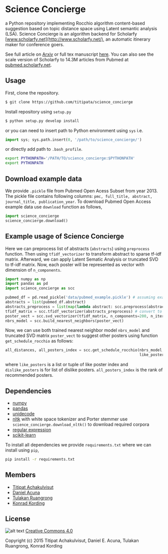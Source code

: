 # Science Concierge

a Python repository implementing Rocchio algorithm content-based suggestion
based on topic distance space using Latent semantic analysis (LSA).
Science Concierge is an algorithm backend for Scholarfy
[www.scholarfy.net](http://www.scholarfy.net/),
an automatic itinerary maker for conference goers.

See full article on [Arxiv](http://arxiv.org/abs/1604.01070) or full tex manuscript
[here](https://github.com/titipata/science_concierge_manuscript). You can also see
the scale version of Scholarfy to 14.3M articles from Pubmed
at [pubmed.scholarfy.net](http://pubmed.scholarfy.net/).


## Usage

First, clone the repository.

```bash
$ git clone https://github.com/titipata/science_concierge
```

Install repository using `setup.py`

```bash
$ python setup.py develop install
```

or you can need to insert path to Python environment using `sys` i.e.

```python
import sys; sys.path.insert(0, '/path/to/science_concierge/')
```

or directly add path to `.bash_profile`.

```bash
export PYTHONPATH='/PATH/TO/science_concierge:$PYTHONPATH'
export PYTHONPATH
```


## Download example data

We provide `.pickle` file from Pubmed Open Acess Subset from year 2013.
The pickle file contains following columns:
`pmc, full_title, abstract, journal_title, publication_year`.
To download Pubmed Open Access example data use `download` function as follows,

```python
import science_concierge
science_concierge.download()
```


## Example usage of Science Concierge

Here we can preprocess list of abstracts (`abstracts`) using `preprocess` function.
Then using `tfidf_vectorizer` to transform abstract to sparse tf-idf matrix.
Afterward, we can apply Latent Sematic Analysis or truncated SVD to tf-idf matrix.
Now, each poster will be represented as vector with dimension of `n_components`.

```python
import numpy as np
import pandas as pd
import science_concierge as scc

pubmed_df = pd.read_pickle('data/pubmed_example.pickle') # assuming example data is downloaded
abstracts = list(pubmed_df.abstract)
abstracts_preprocess = list(map(lambda abstract: scc.preprocess(abstract, stem=True), abstracts)) # stemming string
tfidf_matrix = scc.tfidf_vectorizer(abstracts_preprocess) # convert to tf-idf matrix
poster_vect = scc.svd_vectorizer(tfidf_matrix, n_components=200, n_iter=150)
nbrs_model = scc.build_nearest_neighbors(poster_vect)
```

Now, we can use both trained nearest neighbor model `nbrs_model` and
truncated SVD matrix `poster_vect` to suggest other posters using function
`get_schedule_rocchio` as follows:

```python
all_distances, all_posters_index = scc.get_schedule_rocchio(nbrs_model, poster_vect,
                                                            like_posters=[10, 19], dislike_posters=[])
```

where `like_posters` is a list or tuple of like poster index and `dislike_posters` is for
list of dislike posters. `all_posters_index` is the rank of recommended posters.


## Dependencies

- [numpy](http://www.numpy.org/)
- [pandas](http://pandas.pydata.org/)
- [unidecode](https://pypi.python.org/pypi/Unidecode)
- [nltk](http://www.nltk.org/) with white space tokenizer and Porter stemmer
  use `science_concierge.download_nltk()` to download required corpora
- [regular expression](https://docs.python.org/2/library/re.html)
- [scikit-learn](http://scikit-learn.org/)

To install all dependencies we provide `requirements.txt` where we can install using `pip`,

```bash
pip install -r requirements.txt
```

## Members

- [Titipat Achakulvisut](http://titipata.github.io)
- [Daniel Acuna](http://www.scienceofscience.org)
- [Tulakan Ruangrong](http://github.com/bluenex)
- [Konrad Kording](http://koerding.com/)


## License

![alt text](https://licensebuttons.net/l/by-nc-sa/3.0/88x31.png)
[Creative Commons 4.0](https://creativecommons.org/licenses/by-nc-sa/4.0/legalcode)

Copyright (c) 2015 Titipat Achakulvisut, Daniel E. Acuna, Tulakan Ruangrong, Konrad Kording
